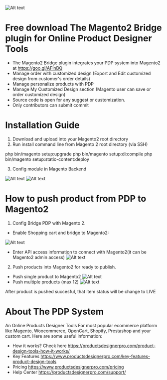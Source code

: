 
![Alt text](http://demo.productsdesignerpro.com/magento2/lab/public/admin/images/pushandpull.svg "Enable Shopping Cart") 

# Free download The Magento2 Bridge plugin for Online Product Designer Tools
- The Magento2 Bridge plugin integrates your PDP system into Magento2 at https://goo.gl/AFlnBQ
- Manage order with customized design (Export and Edit customized design from customer's order details)
- Manage personalize products with PDP
- Manage My Customized Design section (Magento user can save or order customized design)
- Source code is open for any suggest or customization.
- Only contributors can submit commit 

# Installation Guide 

1. Download and upload into your Magento2 root directory
2. Run install command line from Magento 2 root directory (via SSH)

php bin/magento setup:upgrade 
php bin/magento setup:di:compile
php bin/magento setup:static-content:deploy

3. Config module in Magento Backend

![Alt text](http://image.prntscr.com/image/4b2545e197ee44ea99ddcda62fc480fa.png "Enable Module") 
![Alt text](http://image.prntscr.com/image/0544b49a946a484596d908a5a1bead12.png "Config Module") 

# How to push product from PDP to Magento2

1. Config Bridge PDP with Magento 2. 
- Enable Shopping cart and bridge to Magento2:

![Alt text](http://image.prntscr.com/image/d590b720a652453da0851ae3d8770309.png "Enable Shopping Cart") 

- Enter API access information to connect with Magento2(it can be Magento2 admin access)
![Alt text](http://image.prntscr.com/image/64b97bb64d7c44a7be25b7adbcf33284.png "Integrate with Magento2") 

2. Push products into Magento2 for ready to publish.
- Push single product to Magento2
![Alt text](http://image.prntscr.com/image/c9a9e469a1a046b5a8efcb5fc7d849be.png "Push single product to live") 
- Push multiple products (max 12)
![Alt text](http://g.recordit.co/wPC1LI8pcw.gif "Push multiple products (max 12)") 

After product is pushed succesful, that item status will be change to LIVE


# About The PDP System
An Online Products Designer Tools For most popular ecommerce platform like Magento, Woocommerce, OpenCart, Shopify, Prestashop and  your custom cart. Here are some useful information:
- How it works? Check here https://productsdesignerpro.com/product-design-tools-how-it-works/
- Key Features  https://www.productsdesignerpro.com/key-features-product-design-tools 
- Pricing https://www.productsdesignerpro.com/pricing 
- Help Center https://productsdesignerpro.com/support/


